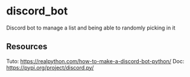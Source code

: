 # discord_bot
Discord bot to manage a list and being able to randomly picking in it

## Resources

Tuto: https://realpython.com/how-to-make-a-discord-bot-python/
Doc: https://pypi.org/project/discord.py/
